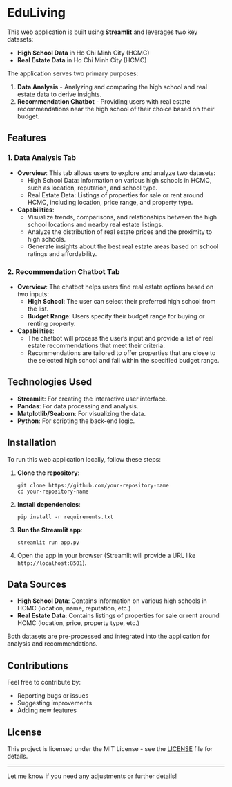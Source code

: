 # EduLiving

This web application is built using **Streamlit** and leverages two key datasets:
- **High School Data** in Ho Chi Minh City (HCMC)
- **Real Estate Data** in Ho Chi Minh City (HCMC)

The application serves two primary purposes:
1. **Data Analysis** - Analyzing and comparing the high school and real estate data to derive insights.
2. **Recommendation Chatbot** - Providing users with real estate recommendations near the high school of their choice based on their budget.

## Features

### 1. **Data Analysis Tab**
   - **Overview**: This tab allows users to explore and analyze two datasets:
     - High School Data: Information on various high schools in HCMC, such as location, reputation, and school type.
     - Real Estate Data: Listings of properties for sale or rent around HCMC, including location, price range, and property type.
   - **Capabilities**:
     - Visualize trends, comparisons, and relationships between the high school locations and nearby real estate listings.
     - Analyze the distribution of real estate prices and the proximity to high schools.
     - Generate insights about the best real estate areas based on school ratings and affordability.

### 2. **Recommendation Chatbot Tab**
   - **Overview**: The chatbot helps users find real estate options based on two inputs:
     - **High School**: The user can select their preferred high school from the list.
     - **Budget Range**: Users specify their budget range for buying or renting property.
   - **Capabilities**:
     - The chatbot will process the user’s input and provide a list of real estate recommendations that meet their criteria.
     - Recommendations are tailored to offer properties that are close to the selected high school and fall within the specified budget range.

## Technologies Used
- **Streamlit**: For creating the interactive user interface.
- **Pandas**: For data processing and analysis.
- **Matplotlib/Seaborn**: For visualizing the data.
- **Python**: For scripting the back-end logic.

## Installation

To run this web application locally, follow these steps:

1. **Clone the repository**:
   ```
   git clone https://github.com/your-repository-name
   cd your-repository-name
   ```

2. **Install dependencies**:
   ```
   pip install -r requirements.txt
   ```

3. **Run the Streamlit app**:
   ```
   streamlit run app.py
   ```

4. Open the app in your browser (Streamlit will provide a URL like `http://localhost:8501`).

## Data Sources
- **High School Data**: Contains information on various high schools in HCMC (location, name, reputation, etc.)
- **Real Estate Data**: Contains listings of properties for sale or rent around HCMC (location, price, property type, etc.)

Both datasets are pre-processed and integrated into the application for analysis and recommendations.

## Contributions

Feel free to contribute by:
- Reporting bugs or issues
- Suggesting improvements
- Adding new features

## License

This project is licensed under the MIT License - see the [LICENSE](LICENSE) file for details.

---

Let me know if you need any adjustments or further details!

